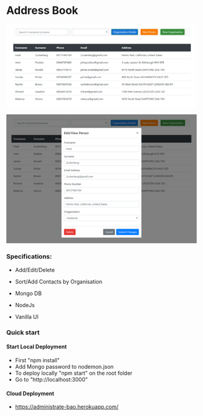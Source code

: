 # Address Book

![Main Page](main-page.PNG)

![New Contact](edit-add-person.PNG)

###  Specifications:
* Add/Edit/Delete
* Sort/Add Contacts by Organisation

* Mongo DB
* NodeJs
* Vanilla UI

### Quick start

#### Start Local Deployment
* First "npm install"
* Add Mongo password to nodemon.json
* To deploy locally "npm start" on the root folder
* Go to "http://localhost:3000"

#### Cloud Deployment
* https://administrate-bao.herokuapp.com/
